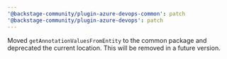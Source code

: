 ```yaml
---
'@backstage-community/plugin-azure-devops-common': patch
'@backstage-community/plugin-azure-devops': patch
---
```


Moved `getAnnotationValuesFromEntity` to the common package and deprecated the current location. This will be removed in a future version.
